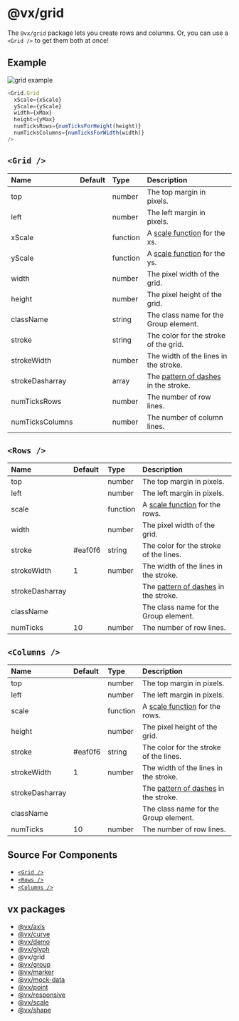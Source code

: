 # @vx/grid

The `@vx/grid` package lets you create rows and columns. Or, you can use a `<Grid />` to get them both at once!

## Example

![grid example](http://i.imgur.com/KPmq4XV.png)

``` js
<Grid.Grid
  xScale={xScale}
  yScale={yScale}
  width={xMax}
  height={yMax}
  numTicksRows={numTicksForHeight(height)}
  numTicksColumns={numTicksForWidth(width)}
/>
```

## `<Grid />`

|      Name       | Default |   Type   |                                        Description                                         |
|:--------------- |:------- |:-------- |:------------------------------------------------------------------------------------------ |
| top             |         | number   | The top margin in pixels.                                                                  |
| left            |         | number   | The left margin in pixels.                                                                 |
| xScale          |         | function | A [scale function](https://github.com/hshoff/vx/tree/master/packages/vx-scale) for the xs. |
| yScale          |         | function | A [scale function](https://github.com/hshoff/vx/tree/master/packages/vx-scale) for the ys. |
| width           |         | number   | The pixel width of the grid.                                                               |
| height          |         | number   | The pixel height of the grid.                                                              |
| className       |         | string   | The class name for the Group element.                                                      |
| stroke          |         | string   | The color for the stroke of the grid.                                                      |
| strokeWidth     |         | number   | The width of the lines in the stroke.                                                      |
| strokeDasharray |         | array    | The [pattern of dashes](https://mzl.la/1l7EiTQ) in the stroke.                             |
| numTicksRows    |         | number   | The number of row lines.                                                                   |
| numTicksColumns |         | number   | The number of column lines.                                                                |

## `<Rows />`

|      Name       | Default |   Type   |                                         Description                                          |
|:--------------- |:------- |:-------- |:-------------------------------------------------------------------------------------------- |
| top             |         | number   | The top margin in pixels.                                                                    |
| left            |         | number   | The left margin in pixels.                                                                   |
| scale           |         | function | A [scale function](https://github.com/hshoff/vx/tree/master/packages/vx-scale) for the rows. |
| width           |         | number   | The pixel width of the grid.                                                                 |
| stroke          | #eaf0f6 | string   | The color for the stroke of the lines.                                                       |
| strokeWidth     | 1       | number   | The width of the lines in the stroke.                                                        |
| strokeDasharray |         |          | The [pattern of dashes](https://mzl.la/1l7EiTQ) in the stroke.                               |
| className       |         |          | The class name for the Group element.                                                        |
| numTicks        | 10      | number   | The number of row lines.                                                                     |

## `<Columns />`

|      Name       | Default |   Type   |                                         Description                                          |
|:--------------- |:------- |:-------- |:-------------------------------------------------------------------------------------------- |
| top             |         | number   | The top margin in pixels.                                                                    |
| left            |         | number   | The left margin in pixels.                                                                   |
| scale           |         | function | A [scale function](https://github.com/hshoff/vx/tree/master/packages/vx-scale) for the rows. |
| height          |         | number   | The pixel height of the grid.                                                                |
| stroke          | #eaf0f6 | string   | The color for the stroke of the lines.                                                       |
| strokeWidth     | 1       | number   | The width of the lines in the stroke.                                                        |
| strokeDasharray |         |          | The [pattern of dashes](https://mzl.la/1l7EiTQ) in the stroke.                               |
| className       |         |          | The class name for the Group element.                                                        |
| numTicks        | 10      | number   | The number of row lines.                                                                     |


## Source For Components

+ [`<Grid />`](https://github.com/hshoff/vx/blob/master/packages/vx-grid/src/grids/Grid.js)
+ [`<Rows />`](https://github.com/hshoff/vx/blob/master/packages/vx-grid/src/grids/Rows.js)
+ [`<Columns />`](https://github.com/hshoff/vx/blob/master/packages/vx-grid/src/grids/Columns.js)

## vx packages

- [@vx/axis](https://github.com/hshoff/vx/tree/master/packages/vx-axis)
- [@vx/curve](https://github.com/hshoff/vx/tree/master/packages/vx-curve)
- [@vx/demo](https://github.com/hshoff/vx/tree/master/packages/vx-demo)
- [@vx/glyph](https://github.com/hshoff/vx/tree/master/packages/vx-glyph)
- @vx/grid
- [@vx/group](https://github.com/hshoff/vx/tree/master/packages/vx-group)
- [@vx/marker](https://github.com/hshoff/vx/tree/master/packages/vx-marker)
- [@vx/mock-data](https://github.com/hshoff/vx/tree/master/packages/vx-mock-data)
- [@vx/point](https://github.com/hshoff/vx/tree/master/packages/vx-point)
- [@vx/responsive](https://github.com/hshoff/vx/tree/master/packages/vx-responsive)
- [@vx/scale](https://github.com/hshoff/vx/tree/master/packages/vx-scale)
- [@vx/shape](https://github.com/hshoff/vx/tree/master/packages/vx-shape)
